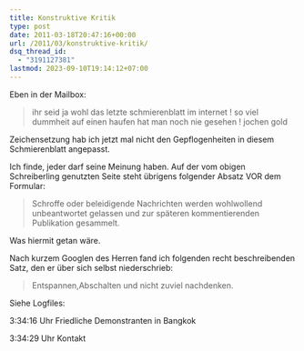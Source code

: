 ```yaml
---
title: Konstruktive Kritik
type: post
date: 2011-03-18T20:47:16+00:00
url: /2011/03/konstruktive-kritik/
dsq_thread_id:
  - "3191127381"
lastmod: 2023-09-10T19:14:12+07:00
---
```

Eben in der Mailbox:

> ihr seid ja wohl das letzte schmierenblatt im internet ! so viel dummheit auf einen haufen hat man noch nie gesehen ! jochen gold

Zeichensetzung hab ich jetzt mal nicht den Gepflogenheiten in diesem Schmierenblatt angepasst.

Ich finde, jeder darf seine Meinung haben. Auf der vom obigen Schreiberling genutzten Seite steht übrigens folgender Absatz <span class="caps">VOR</span> dem Formular:

> Schroffe oder beleidigende Nachrichten werden wohlwollend unbeantwortet gelassen und zur späteren kommentierenden Publikation gesammelt.

Was hiermit getan wäre.

Nach kurzem Googlen des Herren fand ich folgenden recht beschreibenden Satz, den er über sich selbst niederschrieb:

> Entspannen,Abschalten und nicht zuviel nachdenken.

Siehe Logfiles:

3:34:16 Uhr Friedliche Demonstranten in Bangkok

3:34:29 Uhr Kontakt
